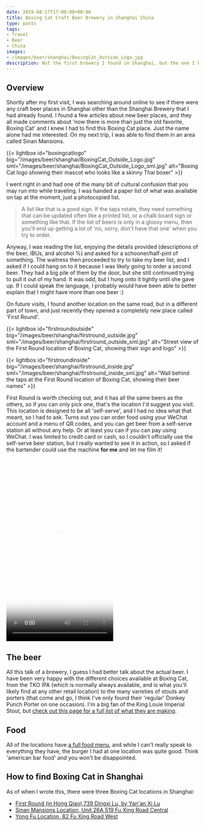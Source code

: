 ```yaml
---
date: 2019-08-17T17:00:00+08:00
title: Boxing Cat Craft Beer Brewery in Shanghai China
type: posts
tags:
- Travel
- Beer
- China
images:
- /images/beer/shanghai/BoxingCat_Outside_Logo.jpg
description: Not the first brewery I found in Shanghai, but the one I keep going back to
---
```

## Overview

Shortly after my first visit, I was searching around online to see if there were any craft beer places in Shanghai other than the Shanghai Brewery that I had already found. I found a few articles about new beer places, and they all made comments about 'now there is more than just the old favorite, Boxing Cat' and I knew I had to find this Boxing Cat place. Just the name alone had me interested. On my next trip, I was able to find them in an area called Sinan Mansions.

{{< lightbox id="boxingcatlogo" big="/images/beer/shanghai/BoxingCat_Outside_Logo.jpg" sml="/images/beer/shanghai/BoxingCat_Outside_Logo_sml.jpg" alt="Boxing Cat logo showing their mascot who looks like a skinny Thai boxer" >}}

I went right in and had one of the many bit of cultural confusion that you may run into while traveling. I was handed a paper list of what was available on tap at the moment, just a photocopied list.

> A list like that is a good sign. If the taps rotate, they need something that can be updated often like a printed list, or a chalk board sign or something like that. If the list of beers is only in a glossy menu, then you'll end up getting a lot of 'no, sorry, don't have that one' when you try to order.

Anyway, I was reading the list, enjoying the details provided (descriptions of the beer, IBUs, and alcohol %) and asked for a schooner/half-pint of something. The waitress then proceeded to try to take my beer list, and I asked if I could hang on to it because I was likely going to order a second beer. They had a big pile of them by the door, but she still continued trying to pull it out of my hand. It was odd, but I hung onto it tightly until she gave up. If I could speak the language, I probably would have been able to better explain that I might have more than one beer :)

On future visits, I found another location on the same road, but in a different part of town, and just recently they opened a completely new place called 'First Round'.

{{< lightbox id="firstroundoutside" big="/images/beer/shanghai/firstround_outside.jpg" sml="/images/beer/shanghai/firstround_outside_sml.jpg" alt="Street view of the First Round location of Boxing Cat, showing their sign and logo" >}}

{{< lightbox id="firstroundinside" big="/images/beer/shanghai/firstround_inside.jpg" sml="/images/beer/shanghai/firstround_inside_sml.jpg" alt="Wall behind the taps at the First Round location of Boxing Cat, showing their beer names" >}}

First Round is worth checking out, and it has all the same beers as the others, so if you can only pick one, that's the location I'd suggest you visit.  This location is designed to be all 'self-serve', and I had no idea what that meant, so I had to ask. Turns out you can order food using your WeChat account and a menu of QR codes, and you can get beer from a self-serve station all without any help. Or at least you can if you can pay using WeChat. I was limited to credit card or cash, so I couldn't officially use the self-serve beer station, but I really wanted to see it in action, so I asked if the bartender could use the machine **for me** and let me film it!

<video controls poster="/images/beer/shanghai/firstround.jpg" height="480px" width="280px">
  <source src="/images/beer/shanghai/firstround.mp4" type="video/mp4">
  Your browser does not support the video tag.
</video>

## The beer

All this talk of a brewery, I guess I had better talk about the actual beer. I have been very happy with the different choices available at Boxing Cat, from the TKO IPA (which is normally always available, and is what you'll likely find at any other retail location) to the many varieties of stouts and porters (that come and go, I think I've only found their 'regular' Donkey Punch Porter on one occasion). I'm a big fan of the King Louie Imperial Stout, but [check out this page for a full list of what they are making](https://www.boxingcatbrewery.com/now-on-tap/).

## Food

All of the locations have [a full food menu](https://www.boxingcatbrewery.com/food/), and while I can't really speak to everything they have, the burger I had at one location was quite good. Think 'american bar food' and you won't be disappointed.

## How to find Boxing Cat in Shanghai

As of when I wrote this, there were three Boxing Cat locations in Shanghai:

* [First Round (in Hong Qiao),739 Dingxi Lu, by Yan'an Xi Lu](https://www.thatsmags.com/shanghai/directory/1796042/first-round)
* [Sinan Mansions Location, Unit 26A 519 Fu Xing Road Central](https://www.thatsmags.com/shanghai/directory/1391/boxing-cat-brewery-sinan-mansions)
* [Yong Fu Location, 82 Fu Xing Road West](https://www.thatsmags.com/shanghai/directory/1392/boxing-cat-brewery-fuxing-lu)

